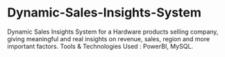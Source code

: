 # Dynamic-Sales-Insights-System
Dynamic Sales Insights System for a Hardware products selling company, giving meaningful and real insights on revenue, sales, region and more important factors. Tools &amp; Technologies Used : PowerBI, MySQL.
